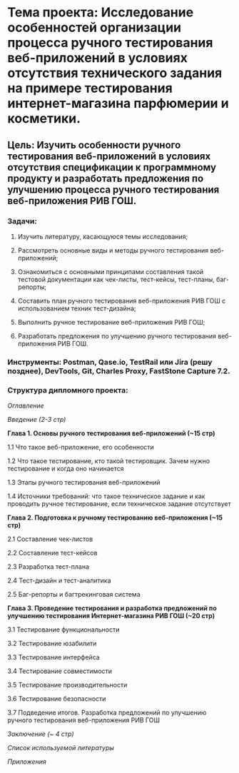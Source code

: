 # **Тема проекта**: Исследование особенностей организации процесса ручного тестирования веб-приложений в условиях отсутствия технического задания на примере тестирования интернет-магазина парфюмерии и косметики.  

## **Цель**: Изучить особенности ручного тестирования веб-приложений в условиях отсутствия спецификации к программному продукту и разработать предложения по улучшению процесса ручного тестирования веб-приложения РИВ ГОШ.   

### **Задачи**:    

1. Изучить литературу, касающуюся темы исследования;     

2. Рассмотреть основные виды и методы ручного тестирования веб-приложений;  

3. Ознакомиться с основными принципами составления такой тестовой документации как чек-листы, тест-кейсы, тест-планы, баг-репорты;  

4. Составить план ручного тестирования веб-приложения РИВ ГОШ с использованием техник тест-дизайна;    

5. Выполнить ручное тестирование веб-приложения РИВ ГОШ;   

6. Разработать предложения по улучшению ручного тестирования веб-приложения РИВ ГОШ.  

### **Инструменты**: Postman, Qase.io, TestRail или Jira (решу позднее), DevTools, Git, Charles Proxy, FastStone Capture 7.2.    

### **Структура дипломного проекта**:    

_Оглавление_   

_Введение (2-3 стр)_  

**Глава 1. Основы ручного тестирования веб-приложений (~15 стр)**   

1.1 Что такое веб-приложение, его особенности   

1.2 Что такое тестирование, кто такой тестировщик. Зачем нужно тестирование и когда оно начинается   

1.3 Этапы ручного тестирования веб-приложений   

1.4 Источники требований: что такое техническое задание и как проводить ручное тестирование, если техническое задание отсутствует   

**Глава 2. Подготовка к ручному тестированию веб-приложения (~15 стр)**   

2.1 Составление чек-листов   

2.2 Составление тест-кейсов   

2.3 Разработка тест-плана   

2.4 Тест-дизайн и тест-аналитика   

2.5 Баг-репорты и багтрекинговая система   

**Глава 3. Проведение тестирования и разработка предложений по улучшению тестирования Интернет-магазина РИВ ГОШ (~20 стр)**  

3.1 Тестирование функциональности   

3.2 Тестирование юзабилити    

3.3 Тестирование интерфейса    

3.4 Тестирование совместимости    

3.5 Тестирование производительности    

3.6 Тестирование безопасности   

3.7 Подведение итогов. Разработка предложений по улучшению ручного тестирования веб-приложения РИВ ГОШ   

_Заключение (~ 4 стр)_  

_Список используемой литературы_  

_Приложения_